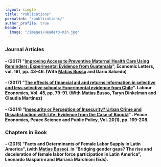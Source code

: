 ```yaml
---
layout: single
title: "Publications"
permalink: "/publications/"
author_profile: true
header:
  image: "/images/Header3-min.jpg"
---
```


### Journal Articles
#### - (2017) "[Improving Access to Preventive Maternal Health Care Using Reminders: Experimental Evidence from Guatemala](https://www.sciencedirect.com/science/article/pii/S0165176517303853?via%3Dihub)",  Economic Letters, vol. 161, pp. 43-46. (With [Matias Busso](https://www.matiasbusso.org) and Dario Salcedo)

#### - (2017) "[The effects of financial aid and returns information in selective and less selective schools: Experimental evidence from Chile](https://www.sciencedirect.com/science/article/abs/pii/S0927537116303074?via%3Dihub)". **Labour Economics**, Vol. 45, pp. 79-91. (With [Matias Busso](https://www.matiasbusso.org), Taryn Dinkelman and Claudia Martínez)

#### - (2014) "[Insecurity or Perception of Insecurity? Urban Crime and Dissatisfaction with Life: Evidence from the Case of Bogotá](https://www.degruyter.com/view/j/peps.2014.20.issue-1/peps-2013-0057/peps-2013-0057.xml)" . **Peace Economics**, Peace Science and Public Policy, Vol. 20(1), pp. 169-208.

### Chapters in Book
####  - (2015) "Facts and Determinants of Female Labor Supply in Latin America", (with [Matias Busso](https://www.matiasbusso.org)). In “Bridging gender gaps? The rise and deceleration of female labor force participation in Latin America”, Leonardo Gasparini and Mariana Marchioni (Eds).

